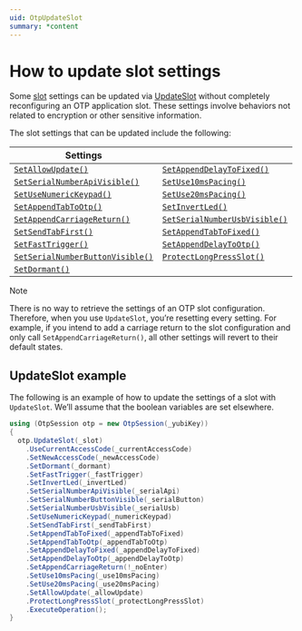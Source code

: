 ```yaml
---
uid: OtpUpdateSlot
summary: *content
---
```


<!-- Copyright 2021 Yubico AB

Licensed under the Apache License, Version 2.0 (the "License");
you may not use this file except in compliance with the License.
You may obtain a copy of the License at

    http://www.apache.org/licenses/LICENSE-2.0

Unless required by applicable law or agreed to in writing, software
distributed under the License is distributed on an "AS IS" BASIS,
WITHOUT WARRANTIES OR CONDITIONS OF ANY KIND, either express or implied.
See the License for the specific language governing permissions and
limitations under the License. -->

# How to update slot settings

Some [slot](xref:OtpSlots) settings can be updated via [UpdateSlot](xref:Yubico.YubiKey.Otp.Operations.UpdateSlot) without completely reconfiguring an OTP application slot. These settings involve behaviors not related to encryption or other sensitive information.

The slot settings that can be updated include the following:

| Settings |          |
|----------|----------|
| [```SetAllowUpdate()```](xref:Yubico.YubiKey.Otp.Operations.UpdateSlot.SetAllowUpdate*) | [```SetAppendDelayToFixed()```](xref:Yubico.YubiKey.Otp.Operations.UpdateSlot.SetAppendDelayToFixed*) |
| [```SetSerialNumberApiVisible()```](xref:Yubico.YubiKey.Otp.Operations.UpdateSlot.SetSerialNumberApiVisible*) | [```SetUse10msPacing()```](xref:Yubico.YubiKey.Otp.Operations.UpdateSlot.SetUse10msPacing*) |
| [```SetUseNumericKeypad()```](xref:Yubico.YubiKey.Otp.Operations.UpdateSlot.SetUseNumericKeypad*) | [```SetUse20msPacing()```](xref:Yubico.YubiKey.Otp.Operations.UpdateSlot.SetUse20msPacing*) |
| [```SetAppendTabToOtp()```](xref:Yubico.YubiKey.Otp.Operations.UpdateSlot.SetAppendTabToOtp*) | [```SetInvertLed()```](xref:Yubico.YubiKey.Otp.Operations.UpdateSlot.SetInvertLed*) |
| [```SetAppendCarriageReturn()```](xref:Yubico.YubiKey.Otp.Operations.UpdateSlot.SetAppendCarriageReturn*) | [```SetSerialNumberUsbVisible()```](xref:Yubico.YubiKey.Otp.Operations.UpdateSlot.SetSerialNumberUsbVisible*) |
| [```SetSendTabFirst()```](xref:Yubico.YubiKey.Otp.Operations.UpdateSlot.SetSendTabFirst*) | [```SetAppendTabToFixed()```](xref:Yubico.YubiKey.Otp.Operations.UpdateSlot.SetAppendTabToFixed*) |
| [```SetFastTrigger()```](xref:Yubico.YubiKey.Otp.Operations.UpdateSlot.SetFastTrigger*) | [```SetAppendDelayToOtp()```](xref:Yubico.YubiKey.Otp.Operations.UpdateSlot.SetAppendDelayToOtp*) |
| [```SetSerialNumberButtonVisible()```](xref:Yubico.YubiKey.Otp.Operations.UpdateSlot.SetSerialNumberButtonVisible*) | [```ProtectLongPressSlot()```](xref:Yubico.YubiKey.Otp.Operations.UpdateSlot.ProtectLongPressSlot*) |
| [```SetDormant()```](xref:Yubico.YubiKey.Otp.Operations.UpdateSlot.SetDormant*) | |

> [!NOTE]
> There is no way to retrieve the settings of an OTP slot configuration. Therefore, when you use ```UpdateSlot```, you’re resetting every setting. For example, if you intend to add a carriage return to the slot configuration and only call ```SetAppendCarriageReturn()```, all other settings will revert to their default states.

## UpdateSlot example

The following is an example of how to update the settings of a slot with ```UpdateSlot```. We’ll assume that the boolean variables are set elsewhere.

```C#
using (OtpSession otp = new OtpSession(_yubiKey))
{
  otp.UpdateSlot(_slot)
    .UseCurrentAccessCode(_currentAccessCode)
    .SetNewAccessCode(_newAccessCode)
    .SetDormant(_dormant)
    .SetFastTrigger(_fastTrigger)
    .SetInvertLed(_invertLed)
    .SetSerialNumberApiVisible(_serialApi)
    .SetSerialNumberButtonVisible(_serialButton)
    .SetSerialNumberUsbVisible(_serialUsb)
    .SetUseNumericKeypad(_numericKeypad)
    .SetSendTabFirst(_sendTabFirst)
    .SetAppendTabToFixed(_appendTabToFixed)
    .SetAppendTabToOtp(_appendTabToOtp)
    .SetAppendDelayToFixed(_appendDelayToFixed)
    .SetAppendDelayToOtp(_appendDelayToOtp)
    .SetAppendCarriageReturn(!_noEnter)
    .SetUse10msPacing(_use10msPacing)
    .SetUse20msPacing(_use20msPacing)
    .SetAllowUpdate(_allowUpdate)
    .ProtectLongPressSlot(_protectLongPressSlot)
    .ExecuteOperation();
}
```
